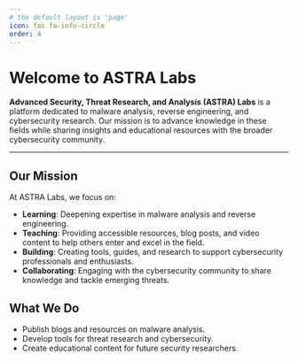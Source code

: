 ```yaml
---
# the default layout is 'page'
icon: fas fa-info-circle
order: 4
---
```


# Welcome to ASTRA Labs

**Advanced Security, Threat Research, and Analysis (ASTRA) Labs** is a platform dedicated to malware analysis, reverse engineering, and cybersecurity research. Our mission is to advance knowledge in these fields while sharing insights and educational resources with the broader cybersecurity community.

---

## **Our Mission**
At ASTRA Labs, we focus on:
- **Learning**: Deepening expertise in malware analysis and reverse engineering.
- **Teaching**: Providing accessible resources, blog posts, and video content to help others enter and excel in the field.
- **Building**: Creating tools, guides, and research to support cybersecurity professionals and enthusiasts.
- **Collaborating**: Engaging with the cybersecurity community to share knowledge and tackle emerging threats.

## **What We Do**
- Publish blogs and resources on malware analysis.  
- Develop tools for threat research and cybersecurity.  
- Create educational content for future security researchers. 